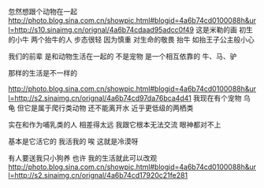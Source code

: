 忽然想跟个动物在一起
http://photo.blog.sina.com.cn/showpic.html#blogid=4a6b74cd0100088h&url=http://s10.sinaimg.cn/orignal/4a6b74cdaad95adcc0f49
这是米勒的画
初生的小牛
两个抬牛的人
步态很轻
因为慎重
对生命的敬畏
抬牛
如抬王子公主般小心
 
我们的前辈
是和动物生活在一起的
不是宠物
是一个相互依靠的
牛、马、驴
 
那样的生活是不一样的
 
http://photo.blog.sina.com.cn/showpic.html#blogid=4a6b74cd0100088h&url=http://s2.sinaimg.cn/orignal/4a6b74cd97da76bca4d41
我现在有个宠物
乌龟
但它是属于爬行类动物
还不能离开水
近乎更低级的两栖类
 
实在和作为哺乳类的人
相差得太远
我跟它根本无法交流
眼神都对不上
 
基本是它活它的
我活我的
唉
这就是冷漠呀
 
有人要送我只小狗养
也许
我的生活就此可以改观
http://photo.blog.sina.com.cn/showpic.html#blogid=4a6b74cd0100088h&url=http://s2.sinaimg.cn/orignal/4a6b74cd17920c21fe281
